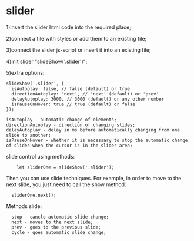 # slider

1)Insert the slider html code into the required place;

2)connect a file with styles or add them to an existing file;

3)connect the slider js-script or insert it into an existing file;

4)init slider "slideShow('.slider')";

5)extra options:

    slideShow('.slider', {
      isAutoplay: false, // false (default) or true
      directionAutoplay: 'next', // 'next' (default) or 'prev'
      delayAutoplay: 3000, // 3000 (default) or any other number
      isPauseOnHover: true // true (default) or false
    });

    isAutoplay - automatic change of elements;
    directionAutoplay - direction of changing slides;
    delayAutoplay - delay in ms before automatically changing from one slide to another;
    isPauseOnHover - whether it is necessary to stop the automatic change of slides when the cursor is in the slider area;
    


slide control using methods:

        let sliderOne = slideShow('.slider');


Then you can use slide techniques. For example, in order to move to the next slide, you just need to call the show method:

      sliderOne.next();

Methods slide:

      stop - cancle automatic slide change;
      next - moves to the next slide;
      prev - goes to the previous slide;
      cycle - goes automatic slide change;
  

